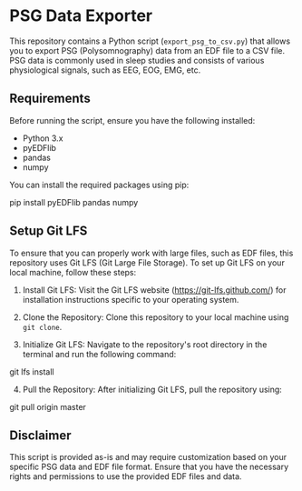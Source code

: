 # PSG Data Exporter

This repository contains a Python script (`export_psg_to_csv.py`) that allows you to export PSG (Polysomnography) data from an EDF file to a CSV file. PSG data is commonly used in sleep studies and consists of various physiological signals, such as EEG, EOG, EMG, etc.

## Requirements

Before running the script, ensure you have the following installed:

- Python 3.x
- pyEDFlib
- pandas
- numpy

You can install the required packages using pip:

pip install pyEDFlib pandas numpy


## Setup Git LFS

To ensure that you can properly work with large files, such as EDF files, this repository uses Git LFS (Git Large File Storage). To set up Git LFS on your local machine, follow these steps:

1. Install Git LFS: Visit the Git LFS website (https://git-lfs.github.com/) for installation instructions specific to your operating system.

2. Clone the Repository: Clone this repository to your local machine using `git clone`.

3. Initialize Git LFS: Navigate to the repository's root directory in the terminal and run the following command:

git lfs install


4. Pull the Repository: After initializing Git LFS, pull the repository using:

git pull origin master


## Disclaimer

This script is provided as-is and may require customization based on your specific PSG data and EDF file format. Ensure that you have the necessary rights and permissions to use the provided EDF files and data.

